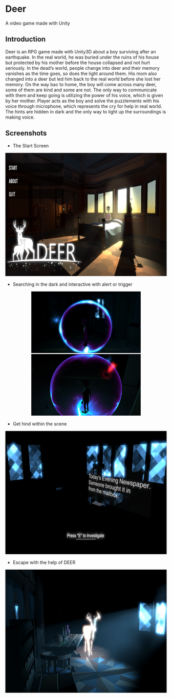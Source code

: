 # Deer
A video game made with Unity

## Introduction
Deer is an RPG game made with Unity3D about a boy surviving after an earthquake. In the real world, he was buried under the ruins of his house but protected by his mother before the house collapsed and not hurt seriously. In the dead’s world, people change into deer and their memory vanishes as the time goes, so does the light around them. His mom also changed into a deer but led him back to the real world before she lost her memory. On the way bac to home, the boy will come across many deer, some of them are kind and some are not. The only way to communicate with them and keep going is utilizing the power of his voice, which is given by her mother. Player acts as the boy and solve the puzzlements with his voice through microphone, which represents the cry for help in real world. The hints are hidden in dark and the only way to light up the surroundings is making voice.
  
## Screenshots
* The Start Screen
<p align="center">
    <img src="https://github.com/zrdumped/ScreenshotsForDeer/blob/master/11.png" alt="Sample"  width="683" height="384">
</p>

* Searching in the dark and interactive with alert or trigger
<p align="center">
    <img src="https://github.com/zrdumped/ScreenshotsForDeer/blob/master/12.png" alt="Sample"  width="342" height="192">
    <img src="https://github.com/zrdumped/ScreenshotsForDeer/blob/master/15.png" alt="Sample"  width="342" height="192">
</p>

* Get hind within the scene 
<p align="center">
    <img src="https://github.com/zrdumped/ScreenshotsForDeer/blob/master/14.png" alt="Sample"  width="683" height="384">
</p>

* Escape with the help of DEER 
<p align="center">
    <img src="https://github.com/zrdumped/ScreenshotsForDeer/blob/master/13.png" alt="Sample"  width="683" height="384">
</p>
